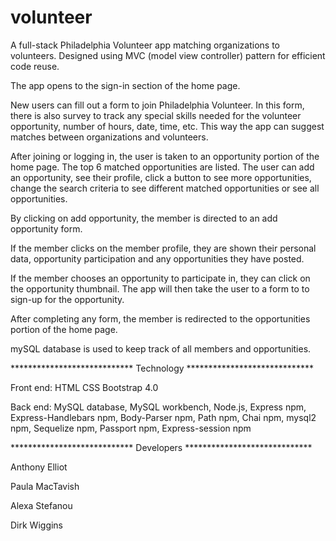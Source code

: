 # volunteer
A full-stack Philadelphia Volunteer app matching organizations to volunteers.  Designed using MVC (model view controller) pattern for efficient code reuse.

The app opens to the sign-in section of the home page. 

New users can fill out a form to join Philadelphia Volunteer.  In this form, there is also survey to track any special skills needed for the volunteer opportunity, number of hours, date, time, etc.  This way the app can suggest matches between organizations and volunteers.

After joining or logging in, the user is taken to an opportunity portion of the home page.  The top 6 matched  opportunities are listed.  The user can add an opportunity, see their profile, click a button to see more opportunities, change the search criteria to see different matched opportunities or see all opportunities. 

By clicking on add opportunity, the member is directed to an add opportunity form.

If the member clicks on the member profile, they are shown their personal data, opportunity participation and any opportunities they have posted. 

If the member chooses an opportunity to participate in, they can click on the opportunity thumbnail.  The app will then take the user to a form to to sign-up for the opportunity.

After completing any form, the member is redirected to the opportunities portion of the home page.

mySQL database is used to keep track of all members and opportunities.

**************************** Technology *****************************

Front end:
    HTML
    CSS
    Bootstrap 4.0    

Back end:
    MySQL database,
    MySQL workbench,
     Node.js,
    Express npm,
    Express-Handlebars npm,
    Body-Parser npm,
    Path npm,
    Chai npm,
    mysql2 npm,
    Sequelize npm,
    Passport npm,
    Express-session npm

**************************** Developers *****************************

Anthony Elliot

Paula MacTavish

Alexa Stefanou 

Dirk Wiggins           



